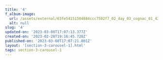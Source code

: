 ```yaml
---
title: '4'
f_album-image:
  url: /assets/external/63fe54151504884ccc7502f7_02_day_03_cognac_01_4266.jpg
  alt: null
slug: '4'
updated-on: '2023-03-08T17:07:13.377Z'
created-on: '2023-02-28T19:16:45.720Z'
published-on: '2023-03-08T17:07:21.801Z'
layout: '[section-3-carousel-1].html'
tags: section-3-carousel-1
---
```




